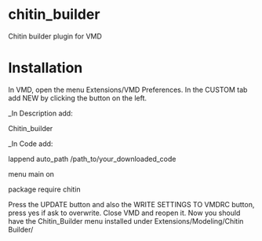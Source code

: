 # chitin_builder
Chitin builder plugin for VMD

# Installation
In VMD, open the menu Extensions/VMD Preferences. In the CUSTOM tab add NEW by clicking the button on the left.

_In Description add:

Chitin_builder

_In Code add:

lappend auto_path /path_to/your_downloaded_code

menu main on

package require chitin

Press the UPDATE button and also the WRITE SETTINGS TO VMDRC button, press yes if ask to overwrite.
Close VMD and reopen it.
Now you should have the Chitin_Builder menu installed under Extensions/Modeling/Chitin Builder/

